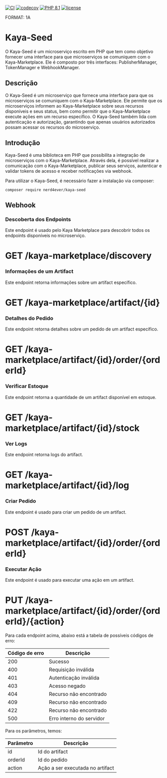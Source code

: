 [![CI](https://github.com/nerd4ever/kaya-seed/actions/workflows/main.yml/badge.svg)](https://github.com/nerd4ever/kaya-seed/actions/workflows/main.yml)
[![codecov](https://codecov.io/github/nerd4ever/kaya-seed/branch/master/graph/badge.svg?token=AQYXHMKG97)](https://codecov.io/github/nerd4ever/kaya-seed)
[![PHP 8.1](https://img.shields.io/badge/php-8.1-red)](https://github.com/nerd4ever/kaya-seed/)
[![license](https://img.shields.io/badge/license-proprietary-green)](https://github.com/nerd4ever/kaya-seed/)

FORMAT: 1A

# Kaya-Seed

O Kaya-Seed é um microserviço escrito em PHP que tem como objetivo fornecer uma interface para que microserviços se
comuniquem com o Kaya-Marketplace. Ele é composto por três interfaces: PublisherManager, TokenManager e WebhookManager.

## Descrição

O Kaya-Seed é um microserviço que fornece uma interface para que os microserviços se comuniquem com o Kaya-Marketplace.
Ele permite que os microserviços informem ao Kaya-Marketplace sobre seus recursos disponíveis e seus status, bem como
permitir que o Kaya-Marketplace execute ações em um recurso específico. O Kaya-Seed também lida com autenticação e
autorização, garantindo que apenas usuários autorizados possam acessar os recursos do microserviço.

## Introdução

Kaya-Seed é uma biblioteca em PHP que possibilita a integração de microserviços com o Kaya-Marketplace. Através dela, é
possível realizar a comunicação com o Kaya-Marketplace, publicar seus serviços, autenticar e validar tokens de acesso e
receber notificações via webhook.

Para utilizar o Kaya-Seed, é necessário fazer a instalação via composer:

```shell
composer require nerd4ever/kaya-seed
```

## Webhook

### Descoberta dos Endpoints

Este endpoint é usado pelo Kaya Marketplace para descobrir todos os endpoints disponíveis no microserviço.

# GET /kaya-marketplace/discovery

### Informações de um Artifact

Este endpoint retorna informações sobre um artifact específico.

# GET /kaya-marketplace/artifact/{id}

### Detalhes do Pedido

Este endpoint retorna detalhes sobre um pedido de um artifact específico.

# GET /kaya-marketplace/artifact/{id}/order/{orderId}

### Verificar Estoque

Este endpoint retorna a quantidade de um artifact disponível em estoque.

# GET /kaya-marketplace/artifact/{id}/stock

### Ver Logs

Este endpoint retorna logs do artifact.

# GET /kaya-marketplace/artifact/{id}/log

### Criar Pedido

Este endpoint é usado para criar um pedido de um artifact.

# POST /kaya-marketplace/artifact/{id}/order/{orderId}

### Executar Ação

Este endpoint é usado para executar uma ação em um artifact.

# PUT /kaya-marketplace/artifact/{id}/order/{orderId}/{action}

Para cada endpoint acima, abaixo está a tabela de possíveis códigos de erro:

| Código de erro |Descrição|
|----------------|-------------------------|
| 200            |Sucesso|
| 400            |Requisição inválida|
| 401            |Autenticação inválida|
| 403            |Acesso negado|
| 404            |Recurso não encontrado|
| 409            |Recurso não encontrado|
| 422            |Recurso não encontrado|
| 500            |Erro interno do servidor|

Para os parâmetros, temos:

|Parâmetro|Descrição|
|---------|---------|
|id|Id do artifact|
|orderId|Id do pedido|
|action|Ação a ser executada no artifact|


